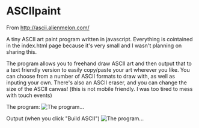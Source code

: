 # ASCIIpaint

From http://ascii.alienmelon.com/

A tiny ASCII art paint program written in javascript.
Everything is cointained in the index.html page because it's very small and I wasn't planning on sharing this.

The program allows you to freehand draw ASCII art and then output that to a text friendly version to easily copy/paste your art wherever you like.
You can choose from a number of ASCII formats to draw with, as well as inputing your own.
There's also an ASCII eraser, and you can change the size of the ASCII canvas!
(this is not mobile friendly. I was too tired to mess with touch events)

The program:
![The program...](http://ascii.alienmelon.com/ascii2.png)

Output (when you click "Build ASCII")
![The program...](http://ascii.alienmelon.com/ascii1.png)
